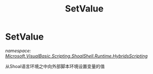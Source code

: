 ﻿---
title: SetValue
---

# SetValue
_namespace: [Microsoft.VisualBasic.Scripting.ShoalShell.Runtime.HybridsScripting](N-Microsoft.VisualBasic.Scripting.ShoalShell.Runtime.HybridsScripting.html)_

从Shoal语言环境之中向外部脚本环境设置变量的值




